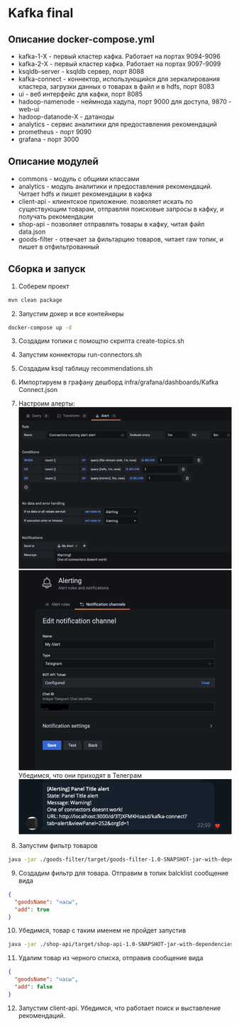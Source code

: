 # Kafka final

## Описание docker-compose.yml
* kafka-1-X - первый кластер кафка. Работает на портах 9094-9096 
* kafka-2-X - первый кластер кафка. Работает на портах 9097-9099
* ksqldb-server - ksqldb сервер, порт 8088
* kafka-connect - коннектор, использующийся для зеркалирования кластера, загрузки данных о товарах в файл и в hdfs, порт 8083
* ui - веб интерфейс для кафки, порт 8085
* hadoop-namenode - неймнода хадупа, порт 9000 для доступа, 9870 - web-ui
* hadoop-datanode-X - датаноды
* analytics - сервис аналитики для предоставления рекомендаций
* prometheus - порт 9090
* grafana - порт 3000

## Описание модулей
* commons - модуль с общими классами
* analytics - модуль аналитики и предоставления рекомендаций. Читает hdfs и пишет рекомендации в кафка
* client-api - клиентское приложение. позволяет искать по существующим товарам, отправляя поисковые запросы в кафку, и получать рекомендации
* shop-api - позволяет отправлять товары в кафку, читая файл data.json
* goods-filter - отвечает за фильтарцию товаров, читает raw топик, и пишет в отфильтрованный

## Сборка и запуск
1. Соберем проект
```bash
mvn clean package
```
2. Запустим докер и все контейнеры
```bash
docker-compose up -d
```
3. Создадим топики с помощтю скрипта create-topics.sh
4. Запустим коннекторы run-connectors.sh
5. Создадим ksql таблицу recommendations.sh
6. Импортируем в графану дешборд infra/grafana/dashboards/Kafka Connect.json
7. Настроим алерты:  
![alert.png](screenshots/alert.png)  
![notification_setup.png](screenshots/notification_setup.png)  
Убедимся, что они приходят в Телеграм  
![alert_sample.png](screenshots/alert_sample.png)

8. Запустим фильтр товаров
```bash
java -jar ./goods-filter/target/goods-filter-1.0-SNAPSHOT-jar-with-dependencies.jar
```
9. Создадим фильтр для товара. Отправим в топик balcklist сообщение вида
```json
{
  "goodsName": "часы",
  "add": true
}
```
10. Убедимся, товар с таким именем не пройдет запустив
```bash
java -jar ./shop-api/target/shop-api-1.0-SNAPSHOT-jar-with-dependencies.jar
```

11. Удалим товар из черного списка, отправив сообщение вида
```json
{
  "goodsName": "часы",
  "add": false
}
```
12. Запустим client-api. Убедимся, что работает поиск и выставление рекомендаций.